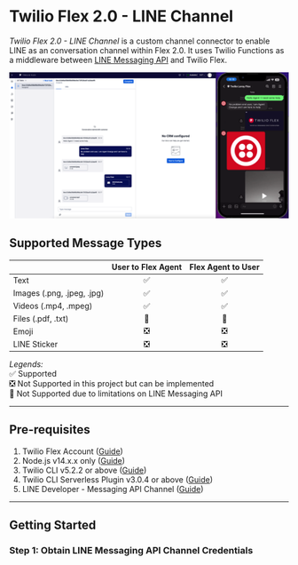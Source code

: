 # Twilio Flex 2.0 - LINE Channel

_Twilio Flex 2.0 - LINE Channel_ is a custom channel connector to enable LINE as an conversation channel within Flex 2.0. It uses Twilio Functions as a middleware between [LINE Messaging API](https://developers.line.biz/en/docs/messaging-api/) and Twilio Flex.

![Flex 2.0 - LINE Channel](docs/flex2_line_channel.png)

## Supported Message Types

|                            |      User to Flex Agent       |      Flex Agent to User       |
| -------------------------- | :---------------------------: | :---------------------------: |
| Text                       |      :white_check_mark:       |      :white_check_mark:       |
| Images (.png, .jpeg, .jpg) |      :white_check_mark:       |      :white_check_mark:       |
| Videos (.mp4, .mpeg)       |      :white_check_mark:       |      :white_check_mark:       |
| Files (.pdf, .txt)         |        :no_entry_sign:        |        :no_entry_sign:        |
| Emoji                      | :negative_squared_cross_mark: | :negative_squared_cross_mark: |
| LINE Sticker               | :negative_squared_cross_mark: | :negative_squared_cross_mark: |

_Legends:_  
:white_check_mark: Supported  
:negative_squared_cross_mark: Not Supported in this project but can be implemented  
:no_entry_sign: Not Supported due to limitations on LINE Messaging API

---

## Pre-requisites

1. Twilio Flex Account ([Guide](https://support.twilio.com/hc/en-us/articles/360020442333-Setup-a-Twilio-Flex-Account))
2. Node.js v14.x.x only ([Guide](https://docs.npmjs.com/downloading-and-installing-node-js-and-npm))
3. Twilio CLI v5.2.2 or above ([Guide](https://www.twilio.com/docs/twilio-cli/quickstart))
4. Twilio CLI Serverless Plugin v3.0.4 or above ([Guide](https://www.twilio.com/docs/labs/serverless-toolkit/getting-started))
5. LINE Developer - Messaging API Channel ([Guide](https://developers.line.biz/en/docs/messaging-api/getting-started/#using-console))

---

## Getting Started

### Step 1: Obtain LINE Messaging API Channel Credentials
